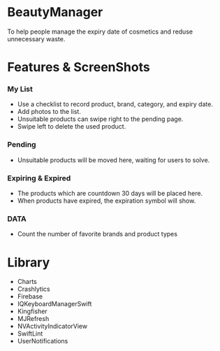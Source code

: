 # BeautyManager   
To help people manage the expiry date of cosmetics and reduse unnecessary waste.

# Features & ScreenShots
### My List
+ Use a checklist to record product, brand, category, and expiry date.
+ Add photos to the list.
+ Unsuitable products can swipe right to the pending page.
+ Swipe left to delete the used product.

### Pending
+ Unsuitable products will be moved here, waiting for users to solve.

### Expiring & Expired
+ The products which are countdown 30 days will be placed here.
+ When products have expired, the expiration symbol will show.

### DATA
+ Count the number of favorite brands and product types

# Library
+ Charts
+ Crashlytics
+ Firebase
+ IQKeyboardManagerSwift
+ Kingfisher
+ MJRefresh
+ NVActivityIndicatorView
+ SwiftLint
+ UserNotifications

